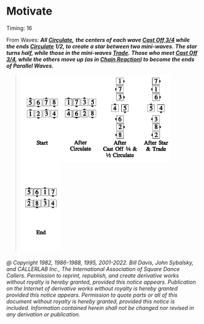 
# Motivate

Timing: 16

From Waves: ***All [Circulate](../b1/circulate.md),***
***the centers of each wave
[ Cast Off 3/4](../ms/cast_off_three_quarters.md)
while the ends [Circulate](../b1/circulate.md) 1/2, to create a star between two mini-waves.***
***The star turns half, while those in
the mini-waves [Trade](../b2/trade.md).***
***Those who meet
[Cast Off 3/4](../ms/cast_off_three_quarters.md),
while the others move up (as in [Chain Reaction](../a1/chain_reaction.md)) 
to become the ends of Parallel Waves.***

> 
> ![alt](motivate_1a.png)![alt](motivate_1b.png)![alt](motivate_1c.png)![alt](motivate_1d.png)![alt](motivate_1e.png)
> 

###### @ Copyright 1982, 1986-1988, 1995, 2001-2022. Bill Davis, John Sybalsky, and CALLERLAB Inc., The International Association of Square Dance Callers. Permission to reprint, republish, and create derivative works without royalty is hereby granted, provided this notice appears. Publication on the Internet of derivative works without royalty is hereby granted provided this notice appears. Permission to quote parts or all of this document without royalty is hereby granted, provided this notice is included. Information contained herein shall not be changed nor revised in any derivation or publication.

